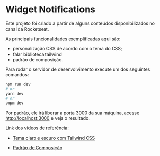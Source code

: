 # Widget Notifications

Este projeto foi criado a partir de alguns conteúdos disponibilizados no canal da Rocketseat.

As principais funcionalidades exemplificadas aqui são:

- personalização CSS de acordo com o tema do CSS;
- falar biblioteca tailwind
- padrão de composição.

Para rodar o servidor de desenvolvimento execute um dos seguintes comandos:

```bash
npm run dev
# or
yarn dev
# or
pnpm dev
```

Por padrão, ele irá liberar a porta 3000 da sua máquina, acesse [http://localhost:3000](http://localhost:3000) e veja o resultado.

Link dos vídeos de referência:

- [Tema claro e escuro com Tailwind CSS](https://youtu.be/4qpgwR6JZPY)

- [Padrão de Composição](https://youtu.be/oPOKpSFqy-I)
